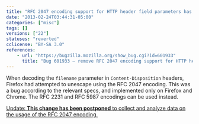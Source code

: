 ```yaml
---
title: "RFC 2047 encoding support for HTTP header field parameters has been removed"
date: "2013-02-24T03:44:31-05:00"
categories: ["misc"]
tags: []
versions: ["22"]
statuses: "reverted"
cclicense: "BY-SA 3.0"
references:
    - url: "https://bugzilla.mozilla.org/show_bug.cgi?id=601933"
      title: "Bug 601933 – remove RFC 2047 encoding support for HTTP header field parameters"
---
```

When decoding the `filename` parameter in `Content-Disposition` headers, Firefox had attempted to unescape using the RFC 2047 encoding. This was a bug according to the relevant specs, and implemented only on Firefox and Chrome. The RFC 2231 and RFC 5987 encodings can be used instead.

<ins>Update: [**This change has been postponed**](https://bugzilla.mozilla.org/show_bug.cgi?id=875615) to collect and analyze data on the usage of the RFC 2047 encoding.</ins>
